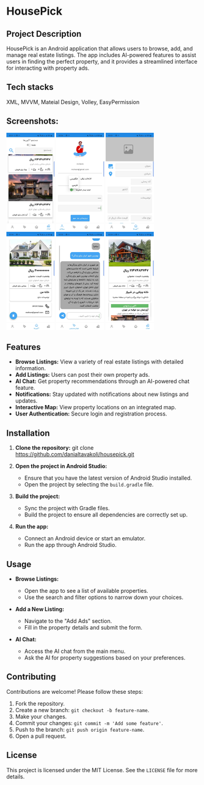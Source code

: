# HousePick

## Project Description

HousePick is an Android application that allows users to browse, add, and manage real estate listings. The app includes AI-powered features to assist users in finding the perfect property, and it provides a streamlined interface for interacting with property ads.

## Tech stacks
XML, MVVM, Mateial Design, Volley, EasyPermission

## Screenshots:
<p float="left">
  <img src="https://github.com/danialtavakoli/HousePick/blob/master/Screenshots/home.jpg" width="25%" >
  <img src="https://github.com/danialtavakoli/HousePick/blob/master/Screenshots/profile.jpg" width="25%" >
  <img src="https://github.com/danialtavakoli/HousePick/blob/master/Screenshots/add.jpg" width="25%" >
  <img src="https://github.com/danialtavakoli/HousePick/blob/master/Screenshots/delete.jpg" width="25%" >
  <img src="https://github.com/danialtavakoli/HousePick/blob/master/Screenshots/ai.jpg" width="25%" >
  <img src="https://github.com/danialtavakoli/HousePick/blob/master/Screenshots/ad.jpg" width="25%" >
</p>


## Features

- **Browse Listings:** View a variety of real estate listings with detailed information.
- **Add Listings:** Users can post their own property ads.
- **AI Chat:** Get property recommendations through an AI-powered chat feature.
- **Notifications:** Stay updated with notifications about new listings and updates.
- **Interactive Map:** View property locations on an integrated map.
- **User Authentication:** Secure login and registration process.

## Installation

1. **Clone the repository:**
   git clone https://github.com/danialtavakoli/housepick.git

2. **Open the project in Android Studio:**
   - Ensure that you have the latest version of Android Studio installed.
   - Open the project by selecting the `build.gradle` file.

3. **Build the project:**
   - Sync the project with Gradle files.
   - Build the project to ensure all dependencies are correctly set up.

4. **Run the app:**
   - Connect an Android device or start an emulator.
   - Run the app through Android Studio.

## Usage

- **Browse Listings:**
  - Open the app to see a list of available properties.
  - Use the search and filter options to narrow down your choices.

- **Add a New Listing:**
  - Navigate to the "Add Ads" section.
  - Fill in the property details and submit the form.

- **AI Chat:**
  - Access the AI chat from the main menu.
  - Ask the AI for property suggestions based on your preferences.

## Contributing

Contributions are welcome! Please follow these steps:

1. Fork the repository.
2. Create a new branch: `git checkout -b feature-name`.
3. Make your changes.
4. Commit your changes: `git commit -m 'Add some feature'`.
5. Push to the branch: `git push origin feature-name`.
6. Open a pull request.

## License

This project is licensed under the MIT License. See the `LICENSE` file for more details.
